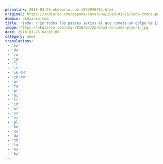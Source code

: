 ```yaml
---
permalink: 2018-03-25-okdiario.com-1295948783.html
original: https://okdiario.com/espana/cataluna/2018/03/25/inda-todos-paises-serios-que-comete-golpe-estado-acaba-carcel-2019999
domain: okdiario.com
title: "Inda: \"En todos los países serios el que comete un golpe de Estado acaba en la cárcel""
image: https://okdiario.com/img/2018/03/25/eduardo-inda-play-1.jpg
date: 2018-03-25 04:05:06
category: news
translations: 
 - 'en'
 - 'de'
 - 'ru'
 - 'ja'
 - 'fr'
 - 'it'
 - 'zh-CN'
 - 'zh-TW'
 - 'ar'
 - 'fa'
 - 'pt'
 - 'hi'
 - 'tr'
 - 'id'
 - 'nl'
 - 'sv'
 - 'vi'
 - 'pl'
 - 'ko'
 - 'no'
 - 'da'
 - 'th'
 - 'ta'
 - 'ms'
 - 'hy'
---
```


